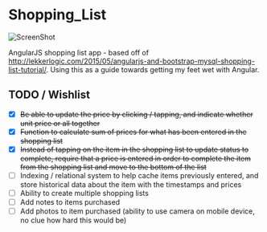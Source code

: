 # Shopping_List
![ScreenShot](https://raw.github.com/James328/Shopping_List/master/screenshot.png)

AngularJS shopping list app - based off of http://lekkerlogic.com/2015/05/angularjs-and-bootstrap-mysql-shopping-list-tutorial/. Using this as a guide towards getting my feet wet with Angular.

## TODO / Wishlist
- [X] ~~Be able to update the price by clicking / tapping, and indicate whether unit price or all together~~
- [X] ~~Function to calculate sum of prices for what has been entered in the shopping list~~
- [X] ~~Instead of tapping on the item in the shopping list to update status to complete, require that a price is entered in order to complete the item from the shopping list and move to the bottom of the list~~
- [ ] Indexing / relational system to help cache items previously entered, and store historical data about the item with the timestamps and prices
- [ ] Ability to create multiple shopping lists
- [ ] Add notes to items purchased
- [ ] Add photos to item purchased (ability to use camera on mobile device, no clue how hard this would be)
